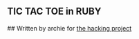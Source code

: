 ## TIC TAC TOE in RUBY

## Written by archie for [the hacking project](https://www.thehackingproject.org/)
